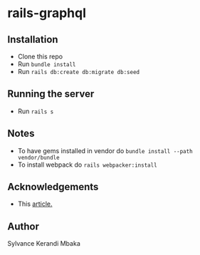 # rails-graphql
## Installation
- Clone this repo
- Run `bundle install`
- Run `rails db:create db:migrate db:seed`
## Running the server
- Run `rails s`
## Notes
- To have gems installed in vendor do `bundle install --path vendor/bundle`
- To install webpack do `rails webpacker:install`
## Acknowledgements
- This [article.](https://evilmartians.com/chronicles/graphql-on-rails-1-from-zero-to-the-first-query)
## Author
Sylvance Kerandi Mbaka
